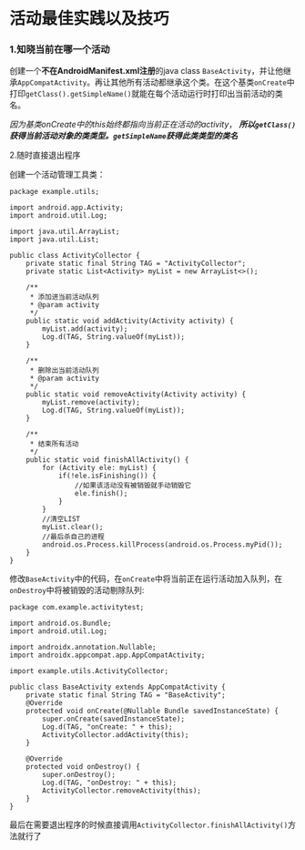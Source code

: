 # 活动最佳实践以及技巧

### 1.知晓当前在哪一个活动

创建一个**不在AndroidManifest.xml注册**的java class   `BaseActivity`，并让他继承`AppCompatActivity`。再让其他所有活动都继承这个类。在这个基类`onCreate`中打印`getClass().getSimpleName()`就能在每个活动运行时打印出当前活动的类名。


*因为基类onCreate中的this始终都指向当前正在活动的activity*， ***所以`getClass()`获得当前活动对象的类类型。`getSimpleName`获得此类类型的类名***


2.随时直接退出程序

创建一个活动管理工具类：
```
package example.utils;

import android.app.Activity;
import android.util.Log;

import java.util.ArrayList;
import java.util.List;

public class ActivityCollector {
    private static final String TAG = "ActivityCollector";
    private static List<Activity> myList = new ArrayList<>();

    /**
     * 添加进当前活动队列
     * @param activity
     */
    public static void addActivity(Activity activity) {
        myList.add(activity);
        Log.d(TAG, String.valueOf(myList));
    }

    /**
     * 删除出当前活动队列
     * @param activity
     */
    public static void removeActivity(Activity activity) {
        myList.remove(activity);
        Log.d(TAG, String.valueOf(myList));
    }

    /**
     * 结束所有活动
     */
    public static void finishAllActivity() {
        for (Activity ele: myList) {
            if(!ele.isFinishing()) {
                //如果该活动没有被销毁就手动销毁它
                ele.finish();
            }
        }
        //清空LIST
        myList.clear();
        //最后杀自己的进程
        android.os.Process.killProcess(android.os.Process.myPid());
    }
}
```

修改`BaseActivity`中的代码，在`onCreate`中将当前正在运行活动加入队列，在`onDestroy`中将被销毁的活动剔除队列:

```
package com.example.activitytest;

import android.os.Bundle;
import android.util.Log;

import androidx.annotation.Nullable;
import androidx.appcompat.app.AppCompatActivity;

import example.utils.ActivityCollector;

public class BaseActivity extends AppCompatActivity {
    private static final String TAG = "BaseActivity";
    @Override
    protected void onCreate(@Nullable Bundle savedInstanceState) {
        super.onCreate(savedInstanceState);
        Log.d(TAG, "onCreate: " + this);
        ActivityCollector.addActivity(this);
    }

    @Override
    protected void onDestroy() {
        super.onDestroy();
        Log.d(TAG, "onDestroy: " + this);
        ActivityCollector.removeActivity(this);
    }
}
```

最后在需要退出程序的时候直接调用`ActivityCollector.finishAllActivity()`方法就行了

